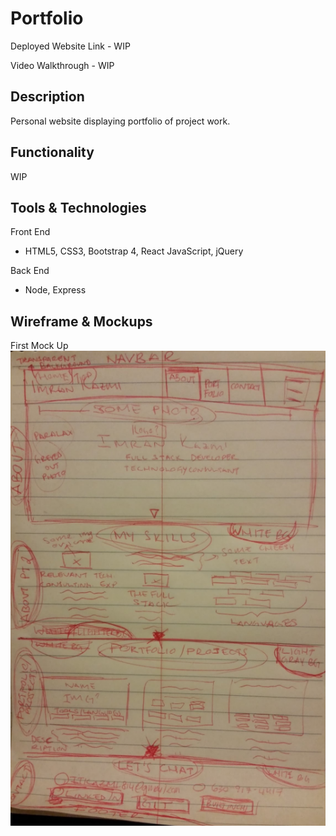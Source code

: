 # Portfolio

Deployed Website Link - WIP

Video Walkthrough - WIP

## Description

Personal website displaying portfolio of project work.

## Functionality

WIP

## Tools & Technologies

Front End
 * HTML5, CSS3, Bootstrap 4, React JavaScript, jQuery

Back End
* Node, Express

## Wireframe & Mockups 

First Mock Up
![Initial Mock Up](https://github.com/itkazmi814/Portfolio/blob/master/public/assets/images/initial-mock-up.PNG)